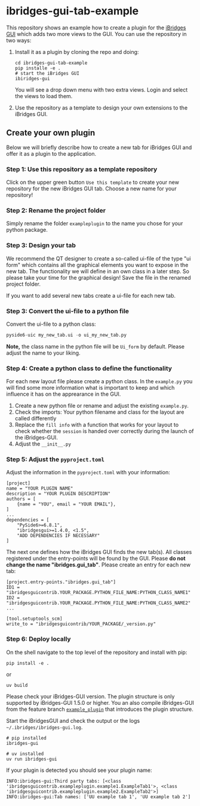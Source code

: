 # ibridges-gui-tab-example

This repository shows an example how to create a plugin for the [iBridges GUI](https://github.com/iBridges-for-iRODS) which adds two more views to the GUI. You can use the repository in two ways:

1) Install it as a plugin by cloning the repo and doing:
    ```
    cd ibridges-gui-tab-example
    pip installe -e .
    # start the iBridges GUI
    ibiridges-gui
    ```

    You will see a drop down menu with two extra views. Login and select the views to load them.
    
2) Use the repository as a template to design your own extensions to the iBridges GUI.
 

## Create your own plugin
Below we will briefly describe how to create a new tab for iBridges GUI and offer it as a plugin to the application.

### Step 1: Use this repository as a template repository
Click on the upper green button `Use this template` to create your new repository for the new iBridges GUI tab.
Choose a new name for your repository!

### Step 2: Rename the project folder
Simply rename the folder `exampleplugin` to the name you chose for your python package.

### Step 3: Design your tab
We recommend the QT designer to create a so-called ui-file of the type "ui form" which contains all the graphical elements you want to expose in the new tab.
The functionality we will define in an own class in a later step. So please take your time for the graphical design!
Save the file in the renamed project folder.

If you want to add several new tabs create a ui-file for each new tab.

### Step 3: Convert the ui-file to a python file

Convert the ui-file to a python class:

```py
pyside6-uic my_new_tab.ui -o ui_my_new_tab.py
```
**Note,** the class name in the python file will be `Ui_form` by default. Please adjust the name to your liking.

### Step 4: Create a python class to define the functionality
For each new layout file please create a python class. In the `example.py` you will find some more information what is important to keep and which influence it has on the apprearance in the GUI.

1. Create a new python file or rename and adjust the existing `example.py`.
2. Check the imports: Your python filename and class for the layout are called differently
3. Replace the `fill info` with a function that works for your layout to check whether the `session` is handed over correctly during the launch of the iBridges-GUI.
4. Adjust the `__init__.py`

### Step 5: Adjust the `pyproject.toml`
Adjust the information in the `pyproject.toml` with your information:

```
[project]
name = "YOUR PLUGIN NAME"
description = "YOUR PLUGIN DESCRIPTION"
authors = [
    {name = "YOU", email = "YOUR EMAIL"},
]
...
dependencies = [
    "PySide6>=6.8.1",
    "ibridgesgui>=1.4.0, <1.5",
    "ADD DEPENDENCIES IF NECESSARY"
]
```

The next one defines how the iBridges GUI finds the new tab(s). All classes registered under the entry-points
will be found by the GUI. Please **do not change the name "ibridges.gui_tab"**. Please create an entry for each new tab:

```
[project.entry-points."ibridges.gui_tab"]
ID1 = "ibridgesguicontrib.YOUR_PACKAGE.PYTHON_FILE_NAME:PYTHON_CLASS_NAME1"
ID2 = "ibridgesguicontrib.YOUR_PACKAGE.PYTHON_FILE_NAME:PYTHON_CLASS_NAME2"
...

[tool.setuptools_scm]
write_to = "ibridgesguicontrib/YOUR_PACKAGE/_version.py"

```

### Step 6: Deploy locally
On the shell navigate to the top level of the repository and install with pip:

```
pip install -e .
```

or
```
uv build
```

Please check your iBridges-GUI version. The plugin structure is only supported by iBridges-GUI 1.5.0 or higher.
You an also compile iBridges-GUI from the feature branch [`example_plugin`](https://github.com/iBridges-for-iRODS/iBridges-GUI/tree/example_plugin) that introduces the plugin structure.

Start the iBridgesGUI and check the output or the logs `~/.ibridges/ibridges-gui.log`. 
```
# pip installed
ibridges-gui

# uv installed
uv run ibridges-gui
```

If your plugin is detected you should see your plugin name:

```
INFO:ibridges-gui:Third party tabs: [<class 'ibridgesguicontrib.exampleplugin.example1.ExampleTab1'>, <class 'ibridgesguicontrib.exampleplugin.example2.ExampleTab2'>]
INFO:ibridges-gui:Tab names: ['UU example tab 1', 'UU example tab 2']
```





